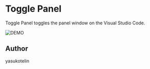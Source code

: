 # Toggle Panel

Toggle Panel toggles the panel window on the Visual Studio Code.

![DEMO](https://github.com/yasukotelin/toggle-panel/blob/master/images/toggle-panel.png?raw=true)

## Author

yasukotelin
